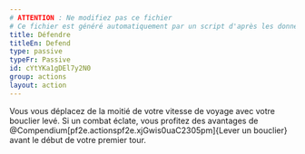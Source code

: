 ```yaml
---
# ATTENTION : Ne modifiez pas ce fichier
# Ce fichier est généré automatiquement par un script d'après les données du module Foundry VTT officiel et de sa traduction
title: Défendre
titleEn: Defend
type: passive
typeFr: Passive
id: cYtYKa1gDEl7y2N0
group: actions
layout: action
---
```

Vous vous déplacez de la moitié de votre vitesse de voyage avec votre bouclier levé. Si un combat éclate, vous profitez des avantages de @Compendium[pf2e.actionspf2e.xjGwis0uaC2305pm]{Lever un bouclier} avant le début de votre premier tour.


